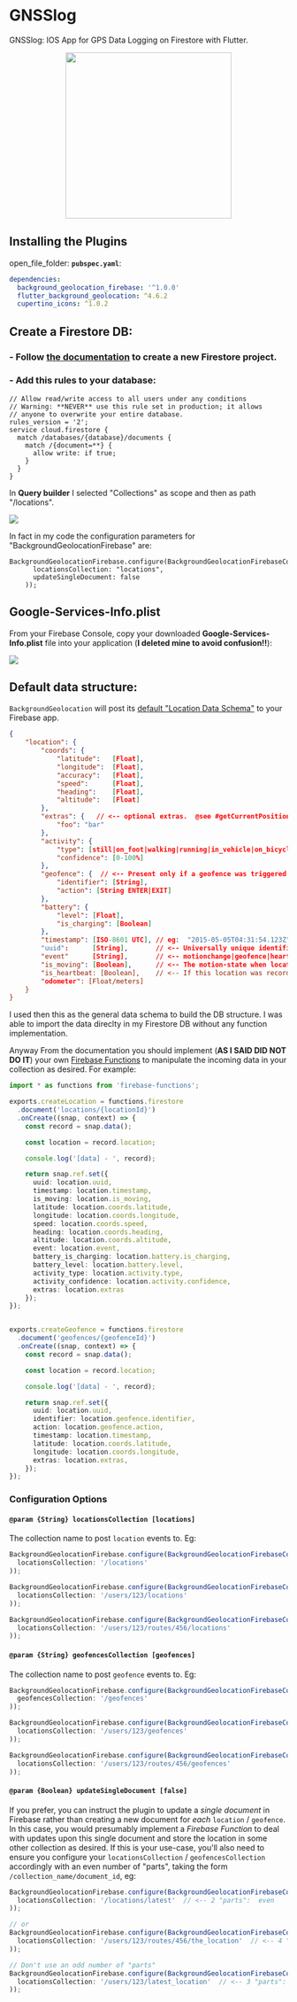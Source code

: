 # GNSSlog

GNSSlog:  IOS App for GPS Data Logging on Firestore with Flutter.

<div style="text-align: center"><img src="https://youtu.be/0AzUvgGsdgU" width="300" /></div>

## Installing the Plugins

open_file_folder: **`pubspec.yaml`**:

```yaml
dependencies:
  background_geolocation_firebase: '^1.0.0'
  flutter_background_geolocation: ^4.6.2
  cupertino_icons: ^1.0.2
```

## Create a Firestore DB:

### - Follow [the documentation](https://firebase.google.com/docs/firestore/quickstart) to create a new Firestore project.

### - Add this rules to your database:

```
// Allow read/write access to all users under any conditions
// Warning: **NEVER** use this rule set in production; it allows
// anyone to overwrite your entire database.
rules_version = '2';
service cloud.firestore {
  match /databases/{database}/documents {
    match /{document=**} {
      allow write: if true;
    }
  }
}
```

In **Query builder** I selected "Collections" as scope and then as path "/locations".

![](forReadme/2.png)

In fact in my code the configuration parameters for "BackgroundGeolocationFirebase" are:

```
BackgroundGeolocationFirebase.configure(BackgroundGeolocationFirebaseConfig(
      locationsCollection: "locations",
      updateSingleDocument: false
    ));
```

## Google-Services-Info.plist

From your Firebase Console, copy your downloaded **Google-Services-Info.plist** file into your application (**I deleted mine to avoid confusion!!**):

![](forReadme/1.png)

## Default data structure:

`BackgroundGeolocation` will post its [default "Location Data Schema"](https://github.com/transistorsoft/flutter_background_geolocation/wiki/Location-Data-Schema) to your Firebase app.

```json
{
    "location": {
        "coords": {
            "latitude":   [Float],
            "longitude":  [Float],
            "accuracy":   [Float],
            "speed":      [Float],
            "heading":    [Float],
            "altitude":   [Float]
        },
        "extras": {   // <-- optional extras.  @see #getCurrentPosition for details
            "foo": "bar"
        },
        "activity": {
            "type": [still|on_foot|walking|running|in_vehicle|on_bicycle|unknown],
            "confidence": [0-100%]
        },
        "geofence": {  // <-- Present only if a geofence was triggered at this location
            "identifier": [String],
            "action": [String ENTER|EXIT]            
        },
        "battery": {
            "level": [Float],
            "is_charging": [Boolean]
        },
        "timestamp": [ISO-8601 UTC], // eg:  "2015-05-05T04:31:54.123Z"
        "uuid":      [String],       // <-- Universally unique identifier
        "event"      [String],       // <-- motionchange|geofence|heartbeat
        "is_moving": [Boolean],      // <-- The motion-state when location was recorded (@deprecated; use #event)
        "is_heartbeat: [Boolean],    // <-- If this location was recorded during heartbeat mode.
        "odometer": [Float/meters]
    }
}
```

I used then this as the general data schema to build the DB structure. I was able to import the data direclty in my Firestore DB without any function implementation.

Anyway From the documentation you should implement (**AS I SAID DID NOT DO IT**) your own [Firebase Functions](https://firebase.google.com/docs/functions) to manipulate the incoming data in your collection as desired. For example:

```typescript
import * as functions from 'firebase-functions';

exports.createLocation = functions.firestore
  .document('locations/{locationId}')
  .onCreate((snap, context) => {
    const record = snap.data();

    const location = record.location;

    console.log('[data] - ', record);

    return snap.ref.set({
      uuid: location.uuid,
      timestamp: location.timestamp,
      is_moving: location.is_moving,
      latitude: location.coords.latitude,
      longitude: location.coords.longitude,
      speed: location.coords.speed,
      heading: location.coords.heading,
      altitude: location.coords.altitude,
      event: location.event,
      battery_is_charging: location.battery.is_charging,
      battery_level: location.battery.level,
      activity_type: location.activity.type,
      activity_confidence: location.activity.confidence,
      extras: location.extras
    });
});


exports.createGeofence = functions.firestore
  .document('geofences/{geofenceId}')
  .onCreate((snap, context) => {
    const record = snap.data();

    const location = record.location;

    console.log('[data] - ', record);

    return snap.ref.set({
      uuid: location.uuid,
      identifier: location.geofence.identifier,
      action: location.geofence.action,
      timestamp: location.timestamp,
      latitude: location.coords.latitude,
      longitude: location.coords.longitude,
      extras: location.extras,
    });
});

```

### Configuration Options

#### `@param {String} locationsCollection [locations]`

The collection name to post `location` events to.  Eg:

```javascript
BackgroundGeolocationFirebase.configure(BackgroundGeolocationFirebaseConfig(
  locationsCollection: '/locations'
));

BackgroundGeolocationFirebase.configure(BackgroundGeolocationFirebaseConfig(
  locationsCollection: '/users/123/locations'
));

BackgroundGeolocationFirebase.configure(BackgroundGeolocationFirebaseConfig(
  locationsCollection: '/users/123/routes/456/locations'
));

```

#### `@param {String} geofencesCollection [geofences]`

The collection name to post `geofence` events to.  Eg:

```javascript
BackgroundGeolocationFirebase.configure(BackgroundGeolocationFirebaseConfig(
  geofencesCollection: '/geofences'
));

BackgroundGeolocationFirebase.configure(BackgroundGeolocationFirebaseConfig(
  locationsCollection: '/users/123/geofences'
));

BackgroundGeolocationFirebase.configure(BackgroundGeolocationFirebaseConfig(
  locationsCollection: '/users/123/routes/456/geofences'
));

```


#### `@param {Boolean} updateSingleDocument [false]`

If you prefer, you can instruct the plugin to update a *single document* in Firebase rather than creating a new document for *each* `location` / `geofence`.  In this case, you would presumably implement a *Firebase Function* to deal with updates upon this single document and store the location in some other collection as desired.  If this is your use-case, you'll also need to ensure you configure your `locationsCollection` / `geofencesCollection` accordingly with an even number of "parts", taking the form `/collection_name/document_id`, eg:

```javascript
BackgroundGeolocationFirebase.configure(BackgroundGeolocationFirebaseConfig(
  locationsCollection: '/locations/latest'  // <-- 2 "parts":  even
));

// or
BackgroundGeolocationFirebase.configure(BackgroundGeolocationFirebaseConfig(
  locationsCollection: '/users/123/routes/456/the_location'  // <-- 4 "parts":  even
));

// Don't use an odd number of "parts"
BackgroundGeolocationFirebase.configure(BackgroundGeolocationFirebaseConfig(
  locationsCollection: '/users/123/latest_location'  // <-- 3 "parts": odd!!  No!
));

```